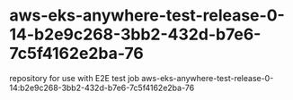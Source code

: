 # aws-eks-anywhere-test-release-0-14-b2e9c268-3bb2-432d-b7e6-7c5f4162e2ba-76
repository for use with E2E test job aws-eks-anywhere-test-release-0-14:b2e9c268-3bb2-432d-b7e6-7c5f4162e2ba-76
